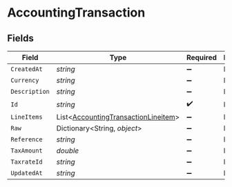 # AccountingTransaction


## Fields

| Field                                                                                           | Type                                                                                            | Required                                                                                        | Description                                                                                     |
| ----------------------------------------------------------------------------------------------- | ----------------------------------------------------------------------------------------------- | ----------------------------------------------------------------------------------------------- | ----------------------------------------------------------------------------------------------- |
| `CreatedAt`                                                                                     | *string*                                                                                        | :heavy_minus_sign:                                                                              | N/A                                                                                             |
| `Currency`                                                                                      | *string*                                                                                        | :heavy_minus_sign:                                                                              | N/A                                                                                             |
| `Description`                                                                                   | *string*                                                                                        | :heavy_minus_sign:                                                                              | N/A                                                                                             |
| `Id`                                                                                            | *string*                                                                                        | :heavy_check_mark:                                                                              | N/A                                                                                             |
| `LineItems`                                                                                     | List<[AccountingTransactionLineitem](../../Models/Components/AccountingTransactionLineitem.md)> | :heavy_minus_sign:                                                                              | N/A                                                                                             |
| `Raw`                                                                                           | Dictionary<String, *object*>                                                                    | :heavy_minus_sign:                                                                              | N/A                                                                                             |
| `Reference`                                                                                     | *string*                                                                                        | :heavy_minus_sign:                                                                              | N/A                                                                                             |
| `TaxAmount`                                                                                     | *double*                                                                                        | :heavy_minus_sign:                                                                              | N/A                                                                                             |
| `TaxrateId`                                                                                     | *string*                                                                                        | :heavy_minus_sign:                                                                              | N/A                                                                                             |
| `UpdatedAt`                                                                                     | *string*                                                                                        | :heavy_minus_sign:                                                                              | N/A                                                                                             |